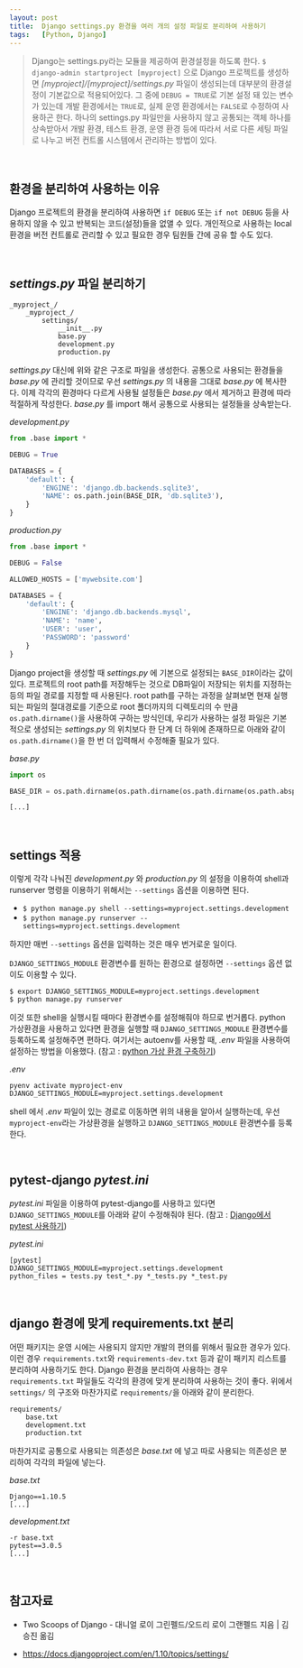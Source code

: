 ```yaml
---
layout: post
title:  Django settings.py 환경을 여러 개의 설정 파일로 분리하여 사용하기
tags:   [Python, Django]
---
```


> Django는 settings.py라는 모듈을 제공하여 환경설정을 하도록 한다. `$ django-admin startproject [myproject]` 으로 Django 프로젝트를 생성하면 _[myproject]/[myproject]/settings.py_ 파일이 생성되는데 대부분의 환경설정이 기본값으로 적용되어있다. 그 중에 `DEBUG = TRUE`로 기본 설정 돼 있는 변수가 있는데 개발 환경에서는 `TRUE`로, 실제 운영 환경에서는 `FALSE`로 수정하여 사용하곤 한다. 하나의 settings.py 파일만을 사용하지 않고 공통되는 객체 하나를 상속받아서 개발 환경, 테스트 환경, 운영 환경 등에 따라서 서로 다른 세팅 파일로 나누고 버전 컨트롤 시스템에서 관리하는 방법이 있다.  

<br/>  

## 환경을 분리하여 사용하는 이유  

Django 프로젝트의 환경을 분리하여 사용하면 `if DEBUG` 또는 `if not DEBUG` 등을 사용하지 않을 수 있고 반복되는 코드(설정)들을 없앨 수 있다. 개인적으로 사용하는 local 환경을 버전 컨트롤로 관리할 수 있고 필요한 경우 팀원들 간에 공유 할 수도 있다.   

<br/>  

## _settings.py_ 파일 분리하기  

```
_myproject_/
    _myproject_/
        settings/
            __init__.py
            base.py
            development.py
            production.py
```  

_settings.py_ 대신에 위와 같은 구조로 파일을 생성한다. 공통으로 사용되는 환경들을 _base.py_ 에 관리할 것이므로 우선 _settings.py_ 의 내용을 그대로 _base.py_ 에 복사한다. 이제 각각의 환경마다 다르게 사용될 설정들은 _base.py_ 에서 제거하고 환경에 따라 적절하게 작성한다. _base.py_ 를 import 해서 공통으로 사용되는 설정들을 상속받는다.  

_development.py_   

```python
from .base import *

DEBUG = True

DATABASES = {
    'default': {
        'ENGINE': 'django.db.backends.sqlite3',
        'NAME': os.path.join(BASE_DIR, 'db.sqlite3'),
    }
}
```  

_production.py_  

```python
from .base import *

DEBUG = False

ALLOWED_HOSTS = ['mywebsite.com']

DATABASES = {
    'default': {
        'ENGINE': 'django.db.backends.mysql',
        'NAME': 'name',
        'USER': 'user',
        'PASSWORD': 'password'
    }
}
```   

Django project을 생성할 때 _settings.py_ 에 기본으로 설정되는 `BASE_DIR`이라는 값이 있다. 프로젝트의 root path를 저장해두는 것으로 DB파일이 저장되는 위치를 지정하는 등의 파일 경로를 지정할 때 사용된다. root path를 구하는 과정을 살펴보면 현재 실행되는 파일의 절대경로를 기준으로 root 폴더까지의 디렉토리의 수 만큼 `os.path.dirname()`을 사용하여 구하는 방식인데, 우리가 사용하는 설정 파일은 기본적으로 생성되는 _settings.py_ 의 위치보다 한 단계 더 하위에 존재하므로 아래와 같이 `os.path.dirname()`을 한 번 더 입력해서 수정해줄 필요가 있다.  

_base.py_  

```python
import os

BASE_DIR = os.path.dirname(os.path.dirname(os.path.dirname(os.path.abspath(__file__))))

[...]
```  

<br/>  

## settings 적용  

이렇게 각각 나눠진 _development.py_ 와 _production.py_ 의 설정을 이용하여 shell과 runserver 명령을 이용하기 위해서는 `--settings` 옵션을 이용하면 된다.  

- `$ python manage.py shell --settings=myproject.settings.development`  
- `$ python manage.py runserver --settings=myproject.settings.development`  

하지만 매번 `--settings` 옵션을 입력하는 것은 매우 번거로운 일이다.  

`DJANGO_SETTINGS_MODULE` 환경변수를 원하는 환경으로 설정하면 `--settings` 옵션 없이도 이용할 수 있다.  

```
$ export DJANGO_SETTINGS_MODULE=myproject.settings.development
$ python manage.py runserver
```   

이것 또한 shell을 실행시킬 때마다 환경변수를 설정해줘야 하므로 번거롭다. python 가상환경을 사용하고 있다면 환경을 실행할 때 `DJANGO_SETTINGS_MODULE` 환경변수를 등록하도록 설정해주면 편하다. 여기서는 autoenv를 사용할 때, _.env_ 파일을 사용하여 설정하는 방법을 이용했다. (참고 : [python 가상 환경 구축하기](https://cjh5414.github.io/pytest-django-tutorial/))   

_.env_  

```
pyenv activate myproject-env
DJANGO_SETTINGS_MODULE=myproject.settings.development
```   

shell 에서 _.env_ 파일이 있는 경로로 이동하면 위의 내용을 알아서 실행하는데, 우선 `myproject-env`라는 가상환경을 실행하고 `DJANGO_SETTINGS_MODULE` 환경변수를 등록한다.  


<br/>  

## pytest-django _pytest.ini_  

_pytest.ini_ 파일을 이용하여 pytest-django를 사용하고 있다면 `DJANGO_SETTINGS_MODULE`를 아래와 같이 수정해줘야 된다. (참고 : [Django에서 pytest 사용하기](https://cjh5414.github.io/pytest-django-tutorial/))  

_pytest.ini_  

```
[pytest]
DJANGO_SETTINGS_MODULE=myproject.settings.development
python_files = tests.py test_*.py *_tests.py *_test.py
```   

<br/>  

## django 환경에 맞게 requirements.txt 분리

어떤 패키지는 운영 시에는 사용되지 않지만 개발의 편의를 위해서 필요한 경우가 있다. 이런 경우 `requirements.txt`와 `requirements-dev.txt` 등과 같이 패키지 리스트를 분리하여 사용하기도 한다. Django 환경을 분리하여 사용하는 경우 `requirements.txt` 파일들도 각각의 환경에 맞게 분리하여 사용하는 것이 좋다. 위에서 `settings/` 의 구조와 마찬가지로 `requirements/`을 아래와 같이 분리한다.   

```
requirements/
    base.txt
    development.txt
    production.txt
```  

마찬가지로 공통으로 사용되는 의존성은 _base.txt_ 에 넣고 따로 사용되는 의존성은 분리하여 각각의 파일에 넣는다.  

_base.txt_  

```
Django==1.10.5
[...]
```   

_development.txt_  

```
-r base.txt
pytest==3.0.5
[...]
```  

<br/>  

## 참고자료   

- Two Scoops of Django - 대니얼 로이 그린펠드/오드리 로이 그랜펠드 지음 | 김승진 옮김  

- <https://docs.djangoproject.com/en/1.10/topics/settings/>  
